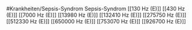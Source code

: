 #Krankheiten/Sepsis-Syndrom
Sepsis-Syndrom
[[130 Hz (E)]]
[[430 Hz (E)]]
[[7000 Hz (E)]]
[[13980 Hz (E)]]
[[132410 Hz (E)]]
[[275750 Hz (E)]]
[[512330 Hz (E)]]
[[650000 Hz (E)]]
[[753070 Hz (E)]]
[[926700 Hz (E)]]